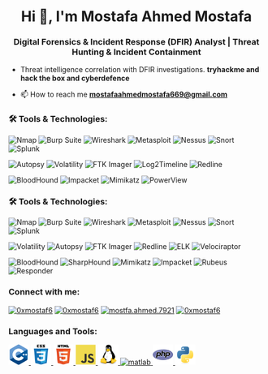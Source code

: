 <h1 align="center">Hi 👋, I'm Mostafa Ahmed Mostafa</h1>
<h3 align="center">Digital Forensics & Incident Response (DFIR) Analyst | Threat Hunting & Incident Containment</h3>

- Threat intelligence correlation with DFIR investigations. **tryhackme and hack the box and cyberdefence**

- 📫 How to reach me **mostafaahmedmostafa669@gmail.com**
<h3 align="left">🛠 Tools & Technologies:</h3>

<!-- SOC / Pentest Tools -->
<p align="left">
  <img src="https://upload.wikimedia.org/wikipedia/commons/5/5f/Nmap-logo.svg" alt="Nmap" width="60" height="60"/>
  <img src="https://www.kali.org/tools/burpsuite/images/burpsuite-logo.svg" alt="Burp Suite" width="60" height="60"/>
  <img src="https://upload.wikimedia.org/wikipedia/commons/d/d5/Wireshark_icon.svg" alt="Wireshark" width="60" height="60"/>
  <img src="https://www.metasploit.com/includes/images/logo.svg" alt="Metasploit" width="60" height="60"/>
  <img src="https://upload.wikimedia.org/wikipedia/commons/4/4b/Nessus_logo.svg" alt="Nessus" width="60" height="60"/>
  <img src="https://www.snort.org/assets/img/snort-logo.png" alt="Snort" width="60" height="60"/>
  <img src="https://w7.pngwing.com/pngs/915/519/png-transparent-splunk-hd-logo.png" alt="Splunk" width="60" height="60"/>
</p>

<!-- DFIR Tools -->
<p align="left">
  <img src="https://www.autopsy.com/wp-content/uploads/2016/10/autopsy.png" alt="Autopsy" width="60" height="60"/>
  <img src="https://raw.githubusercontent.com/volatilityfoundation/volatility/master/docs/source/_static/volatility_logo.png" alt="Volatility" width="60" height="60"/>
  <img src="https://www.guidancesoftware.com/img/ftk-imager.png" alt="FTK Imager" width="60" height="60"/>
  <img src="https://upload.wikimedia.org/wikipedia/commons/6/60/Log2timeline_logo.png" alt="Log2Timeline" width="60" height="60"/>
  <img src="https://upload.wikimedia.org/wikipedia/commons/3/3f/Redline_logo.png" alt="Redline" width="60" height="60"/>
</p>

<!-- Active Directory Attack Tools -->
<p align="left">
  <img src="https://raw.githubusercontent.com/BloodHoundAD/BloodHound/master/Extensions/SharpHound/assets/bloodhound.png" alt="BloodHound" width="60" height="60"/>
  <img src="https://github.com/SecureAuthCorp/impacket/raw/master/docs/impacket.png" alt="Impacket" width="60" height="60"/>
  <img src="https://www.kali.org/tools/mimikatz/images/mimikatz-logo.svg" alt="Mimikatz" width="60" height="60"/>
  <img src="https://camo.githubusercontent.com/2145f19b9bbd5f5191b2a3e5d9c5a491091696e0e0cbe48d6f9d24d7823ee799/68747470733a2f2f7261776769746875622e636f6d2f47686f73745061636b2f506f776572566965772f6d61737465722f496d616765732f706f776572766965772d6c6f676f2e706e67" alt="PowerView" width="60" height="60"/>
</p>



<h3 align="left">🛠 Tools & Technologies:</h3>

<p align="left">
  <!-- SOC / Pentest Tools -->
  <img src="https://img.shields.io/badge/Nmap-blue?logo=linux&logoColor=white" alt="Nmap" height="30"/> 
  <img src="https://img.shields.io/badge/Burp%20Suite-orange?logo=burpsuite&logoColor=white" alt="Burp Suite" height="30"/> 
  <img src="https://img.shields.io/badge/Wireshark-1679A7?logo=wireshark&logoColor=white" alt="Wireshark" height="30"/> 
  <img src="https://img.shields.io/badge/Metasploit-000000?logo=metasploit&logoColor=white" alt="Metasploit" height="30"/> 
  <img src="https://img.shields.io/badge/Nessus-009639?logo=tenable&logoColor=white" alt="Nessus" height="30"/> 
  <img src="https://img.shields.io/badge/Snort-E34F26?logo=snort&logoColor=white" alt="Snort" height="30"/> 
  <img src="https://img.shields.io/badge/Splunk-F04E98?logo=splunk&logoColor=white" alt="Splunk" height="30"/> 
</p>

<p align="left">
  <!-- DFIR Tools -->
  <img src="https://img.shields.io/badge/Volatility-39457E?logo=python&logoColor=white" alt="Volatility" height="30"/> 
  <img src="https://img.shields.io/badge/Autopsy-004B87?logo=windows&logoColor=white" alt="Autopsy" height="30"/> 
  <img src="https://img.shields.io/badge/FTK%20Imager-3B3B3B?logo=windows&logoColor=white" alt="FTK Imager" height="30"/> 
  <img src="https://img.shields.io/badge/Redline-990000?logo=firefox&logoColor=white" alt="Redline" height="30"/> 
  <img src="https://img.shields.io/badge/ELK%20Stack-005571?logo=elasticstack&logoColor=white" alt="ELK" height="30"/> 
  <img src="https://img.shields.io/badge/Velociraptor-2E8B57?logo=ubuntu&logoColor=white" alt="Velociraptor" height="30"/> 
</p>
<p align="left">
  <!-- Active Directory Attack Tools -->
  <img src="https://img.shields.io/badge/BloodHound-FF0000?logo=graph&logoColor=white" alt="BloodHound" height="30"/> 
  <img src="https://img.shields.io/badge/SharpHound-444444?logo=dotnet&logoColor=white" alt="SharpHound" height="30"/> 
  <img src="https://img.shields.io/badge/Mimikatz-006400?logo=windows&logoColor=white" alt="Mimikatz" height="30"/> 
  <img src="https://img.shields.io/badge/Impacket-2C3E50?logo=python&logoColor=white" alt="Impacket" height="30"/> 
  <img src="https://img.shields.io/badge/Rubeus-8B0000?logo=windows&logoColor=white" alt="Rubeus" height="30"/> 
  <img src="https://img.shields.io/badge/Responder-191970?logo=linux&logoColor=white" alt="Responder" height="30"/> 
</p>
<h3 align="left">Connect with me:</h3>
<p align="left">
<a href="https://twitter.com/0xmostaf6" target="blank"><img align="center" src="https://raw.githubusercontent.com/rahuldkjain/github-profile-readme-generator/master/src/images/icons/Social/twitter.svg" alt="0xmostaf6" height="30" width="40" /></a>
<a href="https://linkedin.com/in/0xmostaf6" target="blank"><img align="center" src="https://raw.githubusercontent.com/rahuldkjain/github-profile-readme-generator/master/src/images/icons/Social/linked-in-alt.svg" alt="0xmostaf6" height="30" width="40" /></a>
<a href="https://fb.com/mostfa.ahmed.7921" target="blank"><img align="center" src="https://raw.githubusercontent.com/rahuldkjain/github-profile-readme-generator/master/src/images/icons/Social/facebook.svg" alt="mostfa.ahmed.7921" height="30" width="40" /></a>
<a href="https://instagram.com/0xmostaf6" target="blank"><img align="center" src="https://raw.githubusercontent.com/rahuldkjain/github-profile-readme-generator/master/src/images/icons/Social/instagram.svg" alt="0xmostaf6" height="30" width="40" /></a>
</p>

<h3 align="left">Languages and Tools:</h3>
<p align="left"> <a href="https://www.w3schools.com/cpp/" target="_blank" rel="noreferrer"> <img src="https://raw.githubusercontent.com/devicons/devicon/master/icons/cplusplus/cplusplus-original.svg" alt="cplusplus" width="40" height="40"/> </a> <a href="https://www.w3schools.com/css/" target="_blank" rel="noreferrer"> <img src="https://raw.githubusercontent.com/devicons/devicon/master/icons/css3/css3-original-wordmark.svg" alt="css3" width="40" height="40"/> </a> <a href="https://www.w3.org/html/" target="_blank" rel="noreferrer"> <img src="https://raw.githubusercontent.com/devicons/devicon/master/icons/html5/html5-original-wordmark.svg" alt="html5" width="40" height="40"/> </a> <a href="https://developer.mozilla.org/en-US/docs/Web/JavaScript" target="_blank" rel="noreferrer"> <img src="https://raw.githubusercontent.com/devicons/devicon/master/icons/javascript/javascript-original.svg" alt="javascript" width="40" height="40"/> </a> <a href="https://www.linux.org/" target="_blank" rel="noreferrer"> <img src="https://raw.githubusercontent.com/devicons/devicon/master/icons/linux/linux-original.svg" alt="linux" width="40" height="40"/> </a> <a href="https://www.mathworks.com/" target="_blank" rel="noreferrer"> <img src="https://upload.wikimedia.org/wikipedia/commons/2/21/Matlab_Logo.png" alt="matlab" width="40" height="40"/> </a> <a href="https://www.php.net" target="_blank" rel="noreferrer"> <img src="https://raw.githubusercontent.com/devicons/devicon/master/icons/php/php-original.svg" alt="php" width="40" height="40"/> </a> <a href="https://www.python.org" target="_blank" rel="noreferrer"> <img src="https://raw.githubusercontent.com/devicons/devicon/master/icons/python/python-original.svg" alt="python" width="40" height="40"/> </a> </p>
